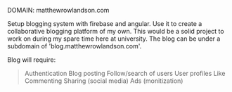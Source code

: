 DOMAIN: matthewrowlandson.com

Setup blogging system with firebase and angular. Use it to create a collaborative blogging platform of my own.
This would be a solid project to work on during my spare time here at university. The blog can be under a subdomain of 'blog.matthewrowlandson.com'. 

Blog will require:
> Authentication
> Blog posting
> Follow/search of users
> User profiles
> Like
> Commenting
> Sharing (social media)
> Ads (monitization)
